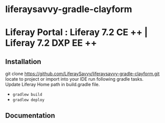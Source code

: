 # liferaysavvy-gradle-clayform
# Liferay Portal : Liferay 7.2 CE ++ | Liferay 7.2 DXP EE ++
## Installation
git clone https://github.com/LiferaySavvy/liferaysavvy-gradle-clayform.git    
locate to project or import into your IDE run following gradle tasks.  
Update Liferay Home path in build.gradle file.
* `gradlew build`
* `gradlew deploy`
## Documentation 

